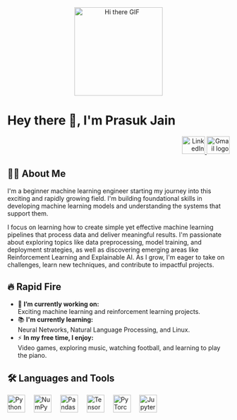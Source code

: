 <div align="center">
  <img src="https://media2.giphy.com/media/v1.Y2lkPTc5MGI3NjExMGQyaG9ib3B2Mm9mN2Zha3ozNWJwZXJyeXpyZXpqMW50eDRibTJjNSZlcD12MV9pbnRlcm5hbF9naWZfYnlfaWQmY3Q9Zw/T5BcXR735vDQ0aYOHQ/giphy.gif" height="200" alt="Hi there GIF" />
</div>

# Hey there 👋, I'm Prasuk Jain

<div align="right">
  <a href="https://www.linkedin.com/in/newblathe" target="_blank">
    <img src="https://raw.githubusercontent.com/maurodesouza/profile-readme-generator/master/src/assets/icons/social/linkedin/default.svg" width="52" height="40" alt="LinkedIn logo" />
  </a>
  <a href="mailto:jainprasuklm10@gmail.com">
    <img src="https://raw.githubusercontent.com/maurodesouza/profile-readme-generator/master/src/assets/icons/social/gmail/default.svg" width="52" height="40" alt="Gmail logo" />
  </a>
</div>

## 👩‍💻 About Me

I'm a beginner machine learning engineer starting my journey into this exciting and rapidly growing field. I'm building foundational skills in developing machine learning models and understanding the systems that support them.

I focus on learning how to create simple yet effective machine learning pipelines that process data and deliver meaningful results. I'm passionate about exploring topics like data preprocessing, model training, and deployment strategies, as well as discovering emerging areas like Reinforcement Learning and Explainable AI. As I grow, I'm eager to take on challenges, learn new techniques, and contribute to impactful projects.


## 🔥 Rapid Fire

- 🔭 **I’m currently working on:**  
  Exciting machine learning and reinforcement learning projects.  
- 📚 **I'm currently learning:**  
  Neural Networks, Natural Language Processing, and Linux.  
- ⚡ **In my free time, I enjoy:**  
  Video games, exploring music, watching football, and learning to play the piano.
  

## 🛠 Languages and Tools

<div>
  <img src="https://cdn.jsdelivr.net/gh/devicons/devicon/icons/python/python-original.svg" height="40" alt="Python logo" />
  <img width="12" />
  <img src="https://cdn.jsdelivr.net/gh/devicons/devicon/icons/numpy/numpy-original.svg" height="40" alt="NumPy logo" />
  <img width="12" />
  <img src="https://cdn.jsdelivr.net/gh/devicons/devicon/icons/pandas/pandas-original.svg" height="40" alt="Pandas logo" />
  <img width="12" />
  <img src="https://cdn.jsdelivr.net/gh/devicons/devicon/icons/tensorflow/tensorflow-original.svg" height="40" alt="TensorFlow logo" />
  <img width="12" />
  <img src="https://cdn.jsdelivr.net/gh/devicons/devicon/icons/pytorch/pytorch-original.svg" height="40" alt="PyTorch logo" />
  <img width="12" />
  <img src="https://cdn.jsdelivr.net/gh/devicons/devicon/icons/jupyter/jupyter-original.svg" height="40" alt="Jupyter logo" />
</div>
